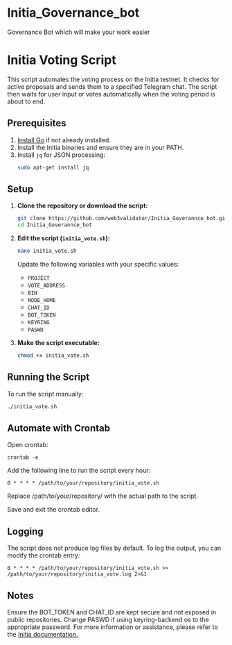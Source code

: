 # Initia_Governance_bot
Governance Bot which will make your work easier
# Initia Voting Script

This script automates the voting process on the Initia testnet. It checks for active proposals and sends them to a specified Telegram chat. The script then waits for user input or votes automatically when the voting period is about to end.

## Prerequisites

1. [Install Go](https://golang.org/doc/install) if not already installed.
2. Install the Initia binaries and ensure they are in your PATH.
3. Install `jq` for JSON processing:
    ```bash
    sudo apt-get install jq
    ```

## Setup

1. **Clone the repository or download the script:**
    ```bash
    git clone https://github.com/web3validator/Initia_Goverannce_bot.git
    cd Initia_Goverannce_bot
    ```

2. **Edit the script (`initia_vote.sh`):**
    ```bash
    nano initia_vote.sh
    ```
    Update the following variables with your specific values:
    - `PROJECT`
    - `VOTE_ADDRESS`
    - `BIN`
    - `NODE_HOME`
    - `CHAT_ID`
    - `BOT_TOKEN`
    - `KEYRING`
    - `PASWD`

3. **Make the script executable:**
    ```bash
    chmod +x initia_vote.sh
    ```

## Running the Script

To run the script manually:
```bash
./initia_vote.sh
 ```
## Automate with Crontab
Open crontab:

 ```
crontab -e
 ```
Add the following line to run the script every hour:

 ```
0 * * * * /path/to/your/repository/initia_vote.sh
 ```

Replace /path/to/your/repository/ with the actual path to the script.

Save and exit the crontab editor.

## Logging
The script does not produce log files by default. To log the output, you can modify the crontab entry:

 ```
0 * * * * /path/to/your/repository/initia_vote.sh >> /path/to/your/repository/initia_vote.log 2>&1
 ```
## Notes
Ensure the BOT_TOKEN and CHAT_ID are kept secure and not exposed in public repositories.
Change PASWD if using keyring-backend os to the appropriate password.
For more information or assistance, please refer to the [Initia documentation.](https://docs.initia.xyz/)
